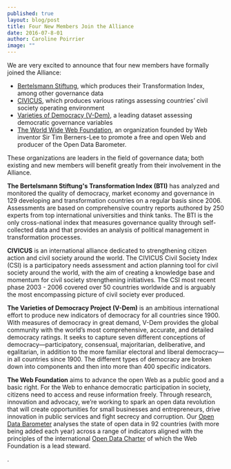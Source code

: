 ```yaml
---
published: true
layout: blog/post
title: Four New Members Join the Alliance
date: 2016-07-8-01
author: Caroline Poirrier
image: ""
---
```

We are very excited to announce that four new members have formally joined the Alliance: 

+ [Bertelsmann Stiftung](http://www.bertelsmann-stiftung.de/en/our-projects/transformationindex-bti/), which produces their Transformation Index, among other governance data
+ [CIVICUS](http://www.civicus.org/index.php/en/), which produces various ratings assessing countries’ civil society operating environment
+ [Varieties of Democracy (V-Dem)](https://www.v-dem.net/en/about/), a leading dataset assessing democratic governance variables
+ [The World Wide Web Foundation](http://webfoundation.org/), an organization founded by Web inventor Sir Tim Berners-Lee to promote a free and open Web and producer of the Open Data Barometer.
	
These organizations are leaders in the field of governance data; both existing and new members will benefit greatly from their involvement in the Alliance. 



**The Bertelsmann Stiftung's Transformation Index (BTI)** has analyzed and monitored the quality of democracy, market economy and governance in 129 developing and transformation countries on a regular basis since 2006. Assessments are based on comprehensive country reports authored by 250 experts from top international universities and think tanks. The BTI is the only cross-national index that measures governance quality through self-collected data and that provides an analysis of political management in transformation processes.

**CIVICUS** is an international alliance dedicated to strengthening citizen action and civil society around the world. The CIVICUS Civil Society Index (CSI) is a participatory needs assessment and action planning tool for civil society around the world, with the aim of creating a knowledge base and momentum for civil society strengthening initiatives. The CSI most recent phase 2003 - 2006 covered over 50 countries worldwide and is arguably the most encompassing picture of civil society ever produced.

**The Varieties of Democracy Project (V-Dem)** is an ambitious international effort to produce new indicators of democracy for all countries since 1900. With measures of democracy in great demand, V-Dem provides the global community with the world’s most comprehensive, accurate, and detailed democracy ratings. It seeks to capture seven different conceptions of democracy—participatory, consensual, majoritarian, deliberative, and egalitarian, in addition to the more familiar electoral and liberal democracy—in all countries since 1900. The different types of democracy are broken down into components and then into more than 400 specific indicators.

**The Web Foundation** aims to advance the open Web as a public good and a basic right. For the Web to enhance democratic participation in society, citizens need to access and reuse information freely. Through research, innovation and advocacy, we’re working to spark an open data revolution that will create opportunities for small businesses and entrepreneurs, drive innovation in public services and fight secrecy and corruption. Our [Open Data Barometer](https://opendatabarometer.org/) analyses the state of open data in 92 countries (with more being added each year) across a range of indicators aligned with the principles of the international [Open Data Charter](http://opendatacharter.net/) of which the Web Foundation is a lead steward.


.
